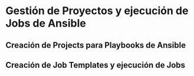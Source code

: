 # Gestión de Proyectos y ejecución de Jobs de Ansible

## Creación de Projects para Playbooks de Ansible

## Creación de Job Templates y ejecución de Jobs